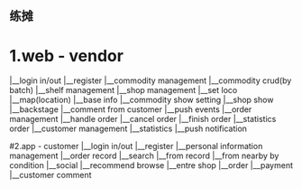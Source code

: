 ## 练摊

# 1.web - vendor
 |__login in/out
    |__register
 |__commodity management
    |__commodity crud(by batch)
    |__shelf management
 |__shop management
    |__set loco
       |__map(location)
    |__base info
    |__commodity show setting
    |__shop show
    |__backstage
       |__comment from customer
       |__push events
 |__order management
    |__handle order
    |__cancel order
    |__finish order
    |__statistics order
 |__customer management
    |__statistics
    |__push notification

#2.app - customer
 |__login in/out
    |__register
 |__personal information management
 |__order record
 |__search
    |__from record
    |__from nearby by condition
 |__social
    |__recommend browse
       |__entre shop
       |__order
       |__payment
    |__customer comment